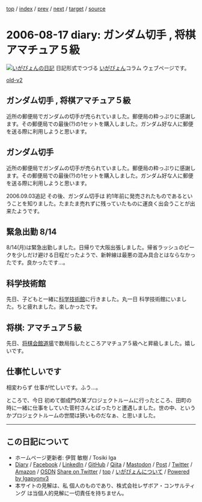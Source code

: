 [top](../index.html) 
 / [index](index.html) 
 / [prev](ig060807.html) 
 / [next](ig060818.html) 
 / [target](https://www.igapyon.jp/igapyon/diary/2006/ig060817.html) 
 / [source](https://github.com/igapyon/diary/blob/master/2006/ig060817.src.md) 

2006-08-17 diary: ガンダム切手 , 将棋アマチュア５級
=====================================================================================================
[![いがぴょんの日記](https://www.igapyon.jp/igapyon/diary/images/iga200306s.jpg "いがぴょん")](https://www.igapyon.jp/igapyon/diary/memo/memoigapyon.html) 日記形式でつづる [いがぴょん](https://www.igapyon.jp/igapyon/diary/memo/memoigapyon.html)コラム ウェブページです。

[old-v2](ig060817-orig.html)

## ガンダム切手 , 将棋アマチュア５級

近所の郵便局でガンダムの切手が売られていました。郵便局の粋っぷりに感謝します。その郵便局での最後(?)の1セットを購入しました。ガンダム好な人に郵便を送る際に利用しようと思います。


## ガンダム切手

近所の郵便局でガンダムの切手が売られていました。郵便局の粋っぷりに感謝します。その郵便局での最後(?)の1セットを購入しました。ガンダム好な人に郵便を送る際に利用しようと思います。

2006.09.03追記 その後、ガンダム切手は 約1年前に発売されたものであるということを知りました。たまたま売れずに残っていたものに運良く出会うことが出来たようです。

## 緊急出勤 8/14

8/14(月)は緊急出勤しました。日帰りで大阪出張しました。帰省ラッシュのピークを少しだけ避ける日程だったようで、新幹線は最悪の混み具合とはならなかったです。良かったです…。

## 科学技術館

先日、子どもと一緒に[科学技術館](http://www.jsf.or.jp/)に行きました。丸一日 科学技術館にいました。ちと疲れました。楽しかったです。

## 将棋: アマチュア５級

先日、[将棋会館道場](http://www.shogi.or.jp/~doujou/doujou/main.html)で数局指したところアマチュア５級へと昇級しました。嬉しいです。

## 仕事忙しいです

相変わらず 仕事が忙しいです。ふう…。

ところで、今日 初めて御成門の某プロジェクトルームに行ったところ、田町の時に一緒に仕事をしていた菅村さんとばったりと遭遇しました。世の中、というかプロジェクトルームの世間は狭いものだなぁ、と思いました。


----------------------------------------------------------------------------------------------------

## この日記について

* ホームページ更新者: 伊賀 敏樹 / Tosiki Iga
* [Diary](https://www.igapyon.jp/igapyon/diary/) / [Facebook](https://www.facebook.com/igapyon) / [LinkedIn](https://www.linkedin.com/in/toshikiiga) / [GitHub](https://github.com/igapyon) / [Qiita](https://qiita.com/igapyon) / [Mastodon](https://social.vivaldi.net/@igapyon) / [Post](https://post.news/igapyon) / [Twitter](https://twitter.com/ToshikiIga) / [Amazon](https://www.amazon.co.jp/%E4%BC%8A%E8%B3%80-%E6%95%8F%E6%A8%B9/e/B004LTQWCQ) / [OSDN](https://ja.osdn.net/users/iga/)
[Share on Twitter](https://twitter.com/intent/tweet?hashtags=igapyon%2Cdiary%2C%E3%81%84%E3%81%8C%E3%81%B4%E3%82%87%E3%82%93&text=%E3%82%AC%E3%83%B3%E3%83%80%E3%83%A0%E5%88%87%E6%89%8B+%2C+%E5%B0%86%E6%A3%8B%E3%82%A2%E3%83%9E%E3%83%81%E3%83%A5%E3%82%A2%EF%BC%95%E7%B4%9A&url=https%3A%2F%2Fwww.igapyon.jp%2Figapyon%2Fdiary%2F2006%2Fig060817.html) / [top](../index.html) / [いがぴょんについて](https://www.igapyon.jp/igapyon/diary/memo/memoigapyon.html) / [Powered by Igapyonv3](https://github.com/igapyon/igapyonv3)
* 本サイトの見解は、私 個人のものであり、株式会社レザボア・コンサルティング は当個人的見解に一切責任を持ちません。 
